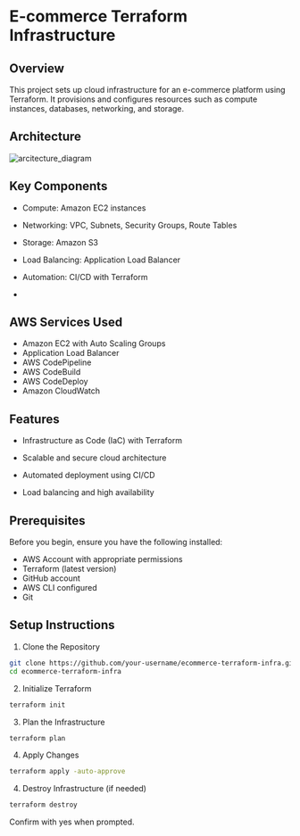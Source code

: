 # E-commerce Terraform Infrastructure

## Overview

This project sets up cloud infrastructure for an e-commerce platform using Terraform. It provisions and configures resources such as compute instances, databases, networking, and storage.
## Architecture

![arcitecture_diagram](https://github.com/user-attachments/assets/7b514b8f-fc40-489a-afef-3f9a38c111bb)

## Key Components

- Compute: Amazon EC2 instances

- Networking: VPC, Subnets, Security Groups, Route Tables

- Storage: Amazon S3

- Load Balancing: Application Load Balancer

- Automation: CI/CD with Terraform
- 
## AWS Services Used
- Amazon EC2 with Auto Scaling Groups
- Application Load Balancer
- AWS CodePipeline
- AWS CodeBuild
- AWS CodeDeploy
- Amazon CloudWatch


## Features

- Infrastructure as Code (IaC) with Terraform

- Scalable and secure cloud architecture

- Automated deployment using CI/CD

- Load balancing and high availability

## Prerequisites
Before you begin, ensure you have the following installed:
- AWS Account with appropriate permissions
- Terraform (latest version)
- GitHub account
- AWS CLI configured 
- Git


## Setup Instructions

1. Clone the Repository
```sh
git clone https://github.com/your-username/ecommerce-terraform-infra.git
cd ecommerce-terraform-infra
```
2. Initialize Terraform
```sh
terraform init
```
3. Plan the Infrastructure
```sh
terraform plan
```
4. Apply Changes
```sh
terraform apply -auto-approve
```
4. Destroy Infrastructure (if needed)
```sh
terraform destroy
```
Confirm with yes when prompted.

